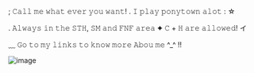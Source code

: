 ; 𝙲𝚊𝚕𝚕 𝚖𝚎 𝚠𝚑𝚊𝚝 𝚎𝚟𝚎𝚛 𝚢𝚘𝚞 𝚠𝚊𝚗𝚝! . 𝙸 𝚙𝚕𝚊𝚢 𝚙𝚘𝚗𝚢𝚝𝚘𝚠𝚗 𝚊𝚕𝚘𝚝 : ☆
 
. 𝙰𝚕𝚠𝚊𝚢𝚜 𝚒𝚗 𝚝𝚑𝚎 𝚂𝚃𝙷, 𝚂𝙼 𝚊𝚗𝚍 𝙵𝙽𝙵 𝚊𝚛𝚎𝚊 ✦ 𝙲 + 𝙷 𝚊𝚛𝚎 𝚊𝚕𝚕𝚘𝚠𝚎𝚍! イ 

﹏ 𝙶𝚘 𝚝𝚘 𝚖𝚢 𝚕𝚒𝚗𝚔𝚜 𝚝𝚘 𝚔𝚗𝚘𝚠 𝚖𝚘𝚛𝚎 𝙰𝚋𝚘𝚞 𝚖𝚎 ^_^ !!

![image](https://github.com/Flamesiii/Flamesiii/assets/134642966/7d6e782d-dda2-4ebd-8d28-d6305ddd5be7)

<!---
Flamesiii/Flamesiii is a ✨ special ✨ repository because its `README.md` (this file) appears on your GitHub profile.
You can click the Preview link to take a look at your changes.
--->
